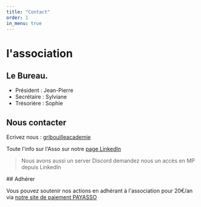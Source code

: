 ```yaml
---
title: "Contact"
order: 1
in_menu: true
---
```

# l'association 

## Le Bureau. 

* Président : Jean-Pierre 
* Secrétaire : Sylviane
* Trésorière : Sophie

## Nous contacter

Ecrivez nous : [gribouilleacademie](mailto:gribouille@academie.com)

Toute l'info sur l'Asso sur notre [page LinkedIn](https://www.linkedin.com/company/gribouille-acad-mie)

> Nous avons aussi un server Discord demandez nous un accès en MP depuis LinkedIn 

## Adhérer

Vous pouvez soutenir nos actions en adhérant à l'association pour 20€/an via 
[notre site de paiement PAYASSO](https://www.payasso.fr/gribouille-academie/adhesion) 